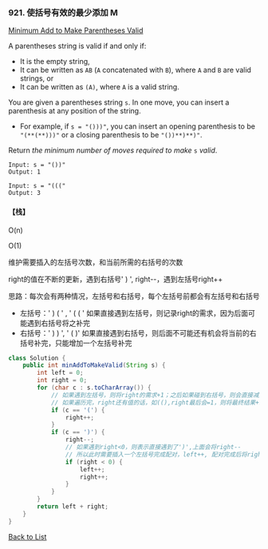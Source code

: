 ### 921. 使括号有效的最少添加 M

[Minimum Add to Make Parentheses Valid](https://leetcode.com/problems/minimum-add-to-make-parentheses-valid/)

A parentheses string is valid if and only if:

- It is the empty string,
- It can be written as `AB` (`A` concatenated with `B`), where `A` and `B` are valid strings, or
- It can be written as `(A)`, where `A` is a valid string.

You are given a parentheses string `s`. In one move, you can insert a parenthesis at any position of the string.

- For example, if `s = "()))"`, you can insert an opening parenthesis to be `"(**(**)))"` or a closing parenthesis to be `"())**)**)"`.

Return *the minimum number of moves required to make* `s` *valid*.

```
Input: s = "())"
Output: 1
```

```
Input: s = "((("
Output: 3
```

#### 【栈】

O(n)

O(1)

维护需要插入的左括号次数，和当前所需的右括号的次数

right的值在不断的更新，遇到右括号' ) ', right--，遇到左括号right++

思路：每次会有两种情况，左括号和右括号，每个左括号前都会有左括号和右括号

- 左括号：'  ) ( ' ,  ' ( ( ' 如果直接遇到左括号，则记录right的需求，因为后面可能遇到右括号将之补完
- 右括号：' ) ) ', ' ( )'  如果直接遇到右括号，则后面不可能还有机会将当前的右括号补完，只能增加一个左括号补完

```java
class Solution {
    public int minAddToMakeValid(String s) {
        int left = 0;
        int right = 0;
        for (char c : s.toCharArray()) {
            // 如果遇到左括号，则将right的需求+1；之后如果碰到右括号，则会直接减去right
            // 如果遍历完，right还有值的话，如((),right最后会=1，则将最终结果+right即可
            if (c == '(') {
                right++;
            }
            if (c == ')') {
                right--;
                // 如果遇到right<0，则表示直接遇到了')',上面会将right--
                // 所以此时需要插入一个左括号完成配对，left++, 配对完成后将right恢复，right++
                if (right < 0) {
                    left++;
                    right++;
                }
            }
        }
        return left + right;
    }
}
```



[Back to List](https://github.com/xiaoshuzhao/leetcode-notes-java/blob/main/%E6%95%B0%E6%8D%AE%E7%BB%93%E6%9E%84/%E6%A0%88%E4%B8%8E%E9%98%9F%E5%88%97/Stack%20%26%20Queue%20List.md)
